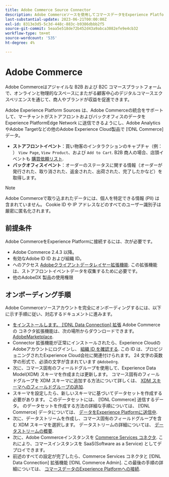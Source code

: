 ```yaml
---
title: Adobe Commerce Source Connector
description: Adobe Commerceソースを使用してコマースデータをExperience Platformに取り込む方法を説明します。
last-substantial-update: 2023-06-21T00:00:00Z
exl-id: 8313e3d5-5c3d-448c-883c-b9386dbbb2f5
source-git-commit: 5eaa5e518de72b452d43a9abca3082efe9e4cb32
workflow-type: tm+mt
source-wordcount: '535'
ht-degree: 4%

---
```


# Adobe Commerce

Adobe Commerceはアジャイルな B2B および B2C コマースプラットフォームで、オンラインと物理的なスペースにまたがる顧客中心のデジタルコマースエクスペリエンスを通じて、商人やブランドが収益を促進できます。

Adobe Experience Platform Sources は、Adobe Commerceの統合をサポートして、マーチャントがストアフロントおよびバックオフィスのデータをExperience PlatformEdge Network に送信できるようにし、Adobe AnalyticsやAdobe Targetなどの他のAdobe Experience Cloud製品で [!DNL Commerce] データ。

* **ストアフロントイベント**：買い物客のインタラクションのキャプチャ（例： ） `View Page`, `View Product`、および `Add to Cart`. B2B 商人の場合、店頭イベントも [購買依頼リスト](<https://experienceleague.adobe.com/docs/commerce-admin/b2b/requisition-lists/requisition-lists.html>).
* **バックオフィスイベント**：オーダーのステータスに関する情報（オーダーが発行された、取り消された、返金された、出荷された、完了したかなど）を取得します。

>[!NOTE]
>
>Adobe Commerceで取り込まれたデータには、個人を特定できる情報 (PII) は含まれていません。 Cookie ID や IP アドレスなどのすべてのユーザー識別子は厳密に匿名化されます。

## 前提条件

Adobe CommerceをExperience Platformに接続するには、次が必要です。

* Adobe Commerce 2.4.3 以降。
* 有効なAdobe ID ID および組織 ID。
* へのアクセス [Adobeクライアントデータレイヤー拡張機能](../../../tags/extensions/client/client-data-layer/overview.md). この拡張機能は、ストアフロントイベントデータを収集するために必要です。
* 他のAdobeDX 製品の使用権限

## オンボーディング手順

Adobe Commerceソースアカウントを完全にオンボーディングするには、以下に示す手順に従い、対応するドキュメントに進みます。

* [をインストールします。 [!DNL Data Connection] 拡張](https://experienceleague.adobe.com/docs/commerce-merchant-services/data-connection/fundamentals/install.html) Adobe Commerceの コネクタ拡張機能は、次の場所からダウンロードできます。 [AdobeMarketplace](https://commercemarketplace.adobe.com/magento-experience-platform-connector.html).
* Connector 拡張機能が正常にインストールされたら、Experience CloudのAdobeアカウントにログインし、 [組織 ID を確認する](https://experienceleague.adobe.com/docs/core-services/interface/administration/organizations.html?lang=ja#concept_EA8AEE5B02CF46ACBDAD6A8508646255). この ID は、プロビジョニングされたExperience Cloud会社に関連付けられます。 24 文字の英数字の形式で、必須の文字が含まれています `@AdobeOrg`.
* 次に、コマース固有のフィールドグループを使用して、Experience Data Model(XDM) スキーマを作成または更新します。 コマース固有のフィールドグループを XDM スキーマに追加する方法について詳しくは、 [XDM スキーマへのフィールドグループの追加](https://experienceleague.adobe.com/docs/commerce-merchant-services/data-connection/fundamentals/update-xdm.html).
* スキーマを設定したら、新しいスキーマに基づいてデータセットを作成する必要があります。 このデータセットには、 [!DNL Commerce] 送信するデータ。 のデータセットを作成する方法の詳細な手順については、 [!DNL Commerce] データについては、 [データをExperience Platformに送信中](https://experienceleague.adobe.com/docs/platform-learn/implement-mobile-sdk/experience-cloud/platform.html#create-a-dataset).
* 次に、データストリームを作成し、コマース固有のフィールドグループを含む XDM スキーマを選択します。 データストリームの詳細については、 [データストリームの概要](https://experienceleague.adobe.com/docs/experience-platform/datastreams/overview.html?lang=ja).
* 次に、Adobe Commerceインスタンスを [Commerce Services コネクタ](https://experienceleague.adobe.com/docs/commerce-merchant-services/user-guides/integration-services/saas.html). これにより、コマースインスタンスを SaaS(Software as a Service) としてデプロイできます。
* 前述のすべての設定が完了したら、Commerce Services コネクタと [!DNL Data Connection] 拡張機能 [!DNL Commerce Admin]. この最後の手順の詳細については、 [コマースデータのExperience Platformへの接続](https://experienceleague.adobe.com/docs/commerce-merchant-services/data-connection/fundamentals/connect-data.html).
